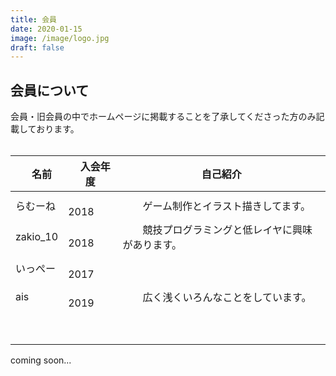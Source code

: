 ```yaml
---
title: 会員
date: 2020-01-15
image: /image/logo.jpg
draft: false
---
```


## 会員について
会員・旧会員の中でホームページに掲載することを了承してくださった方のみ記載しております。  
<br>

|　名前　| 　入会年度|自己紹介     | 
| --- | --- | --- | 
| らむーね    |　　2018     |　　ゲーム制作とイラスト描きしてます。| 
|    zakio_10|　　2018  |　　競技プログラミングと低レイヤに興味があります。| 
|     いっぺー|　　2017|　　| 
|  ais   |　　2019|　　広く浅くいろんなことをしています。| 
|     |     |　　| 
|     |     |　　| 


coming soon...  
